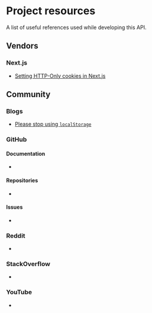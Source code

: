# Project resources

A list of useful references used while developing this API.

## Vendors

### Next.js

* [Setting HTTP-Only cookies in Next.js](https://maxschmitt.me/posts/next-js-http-only-cookie-auth-tokens)

## Community

### Blogs

* [Please stop using `localStorage`](https://www.rdegges.com/2018/please-stop-using-local-storage/)

### GitHub

#### Documentation

* 

#### Repositories
* 

#### Issues
* 

### Reddit

* 

### StackOverflow

* 

### YouTube

* 
